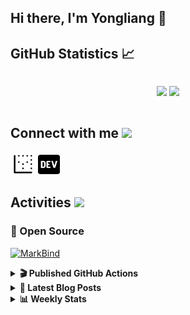 ## Hi there, I'm Yongliang 👋 

## GitHub Statistics :chart_with_upwards_trend:
<div align="center">
<div style="display: flex; align-items: center; justify-content: center;">

[![](https://github-readme-stats.vercel.app/api?username=tlylt&show_icons=true&theme=tokyonight&hide_border=true&locale=en)](https://github.com/tlylt)
[![](https://github-readme-streak-stats.herokuapp.com/?user=tlylt&theme=tokyonight&hide_border=true)](https://github.com/tlylt)
</div>
</div>

## Connect with me <img src="https://media.giphy.com/media/2wh5K5yE3ulp3xgYcG/giphy-downsized.gif" width="30">

<a href="https://www.yongliangliu.com/" target="_blank"><img align="center" src="static/site-icon.png" alt="yongliangliu.com" height="40" width="40" /></a>
<a href="https://dev.to/tlylt" target="_blank"><img align="center" src="static/dev-badge.svg" alt="dev.to/tlylt" height="35" width="35" /></a>

## Activities <img src="https://media.giphy.com/media/WUlplcMpOCEmTGBtBW/giphy.gif" width="30">

### 🔭 Open Source

[![MarkBind](https://github-readme-stats.vercel.app/api/pin/?username=markbind&repo=markbind)](https://github.com/MarkBind/markbind)

<details>
<summary> <b>🎬 Published GitHub Actions </b> </summary>

[![install-graphviz](https://github-readme-stats.vercel.app/api/pin/?username=tlylt&repo=install-graphviz)](https://github.com/tlylt/install-graphviz)

[![reposense-action](https://github-readme-stats.vercel.app/api/pin/?username=tlylt&repo=reposense-action)](https://github.com/tlylt/reposense-action)

[![markbin-action](https://github-readme-stats.vercel.app/api/pin/?username=markbind&repo=markbind-action)](https://github.com/MarkBind/markbind-action)

</details>

<details>
<summary> <b>📕 Latest Blog Posts</b> </summary>

<!-- BLOG-POST-LIST:START -->
- [Open Source Software &lpar;OSS&rpar; Developer Journey](https://www.yongliangliu.com/blog/oss-dev-logs/)
- [Crossing abstraction barrier between parent and child class](https://www.yongliangliu.com/blog/cross-abstraction-barrier-between-parent-child/)
- [Intermediate GitHub CI Workflow Walk Through](https://www.yongliangliu.com/blog/intermediate-github-ci-workflow-walk-through/)
- [RooFind](https://www.yongliangliu.com/blog/roofind/)
- [Prove that the problem of determining whether a graph is connected is evasive](https://www.yongliangliu.com/blog/prove-graph-check-connected-evasive/)
<!-- BLOG-POST-LIST:END -->

</details>

<details>
<summary> <b>📊 Weekly Stats</b> </summary>

<!--START_SECTION:waka-->
![Code Time](http://img.shields.io/badge/Code%20Time-0%20secs-blue)

**🐱 My GitHub Data** 

> 🏆 3,575 Contributions in the Year 2022
 > 
> 📦 296.9 kB Used in GitHub's Storage 
 > 
> 🚫 Not Opted to Hire
 > 
> 📜 119 Public Repositories 
 > 
> 🔑 19 Private Repositories  
 > 
**I'm an Early 🐤** 

```text
🌞 Morning    403 commits    ██████░░░░░░░░░░░░░░░░░░░   27.03% 
🌆 Daytime    390 commits    ██████░░░░░░░░░░░░░░░░░░░   26.16% 
🌃 Evening    574 commits    █████████░░░░░░░░░░░░░░░░   38.5% 
🌙 Night      124 commits    ██░░░░░░░░░░░░░░░░░░░░░░░   8.32%

```
📅 **I'm Most Productive on Friday** 

```text
Monday       211 commits    ███░░░░░░░░░░░░░░░░░░░░░░   14.15% 
Tuesday      150 commits    ██░░░░░░░░░░░░░░░░░░░░░░░   10.06% 
Wednesday    228 commits    ███░░░░░░░░░░░░░░░░░░░░░░   15.29% 
Thursday     224 commits    ███░░░░░░░░░░░░░░░░░░░░░░   15.02% 
Friday       268 commits    ████░░░░░░░░░░░░░░░░░░░░░   17.97% 
Saturday     211 commits    ███░░░░░░░░░░░░░░░░░░░░░░   14.15% 
Sunday       199 commits    ███░░░░░░░░░░░░░░░░░░░░░░   13.35%

```


📊 **This Week I Spent My Time On** 

```text
⌚︎ Time Zone: Asia/Singapore

💬 Programming Languages: 
JavaScript               3 hrs 49 mins       ████████░░░░░░░░░░░░░░░░░   32.22% 
Python                   2 hrs 59 mins       ██████░░░░░░░░░░░░░░░░░░░   25.2% 
TypeScript               1 hr 52 mins        ████░░░░░░░░░░░░░░░░░░░░░   15.82% 
Markdown                 1 hr 50 mins        ████░░░░░░░░░░░░░░░░░░░░░   15.54% 
Vue.js                   42 mins             █░░░░░░░░░░░░░░░░░░░░░░░░   6.02%

```


 Last Updated on 17/08/2022 00:45:31 UTC
<!--END_SECTION:waka-->

</details>
